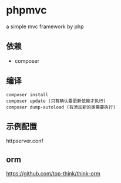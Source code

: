 # phpmvc
a simple mvc framework by php

## 依赖
* composer

## 编译
```shell
composer install
composer update (只有确认要更新依赖才执行)
composer dump-autoload (有添加新的类需要执行)
```

## 示例配置
httpserver.conf

## orm
https://github.com/top-think/think-orm
